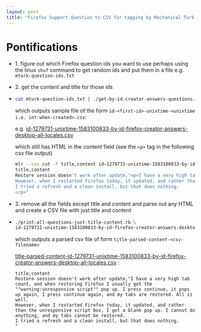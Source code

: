```yaml
---
layout: post
title: "Firefox Support Question to CSV for tagging by Mechanical Turk Workflow"
---
```


# Pontifications

* 1\. figure out which Firefox question ids you want to use perhaps using the linux `shuf` command to get random ids and put them in a file e.g. `mturk-question-ids.txt`

* 2\.  get the content and title for those ids

* ```bash
  cat mturk-question-ids.txt | ./get-by-id-creator-answers-questions.rb
  ```

  which outputs sample file of the form `id-<first-id>-unixtime-<unixtime i.e. int-when-created>.csv`:

  e.g. [id-1279731-unixtime-1583100833-by-id-firefox-creator-answers-desktop-all-locales.csv](https://github.com/rtanglao/rt-kits-api2/blob/master/id-1279731-unixtime-1583100833-by-id-firefox-creator-answers-desktop-all-locales.csv) 

  which still has HTML in the content field (see the `<p>` tag in the following csv file output)
  
  ```bash
  mlr --csv cut -f title,content id-1279731-unixtime-1583100833-by-id-firefox-creator-answers-desktop-all-locales.csv 
  title,content
  Restore session doesn't work after update,"<p>I have a very high tab count, and when restoring Firefox I usually get the ""warning:unresponsive script"" pop up. I press continue, it pops up again, I press continue again, and my tabs are restored. All is well.
  However, when I restarted Firefox today, it updated, and rather than the unresponsive script box, I get a blank pop up. I cannot do anything, and my tabs cannot be restored.
  I tried a refresh and a clean install, but that does nothing.
  </p>"
  ````
  
* 3\. remove all the fields except title and content and parse out any HTML and create a CSV file with just title and content 

* ```bash
  ./print-all-questions-just-title-content.rb \
  id-1279731-unixtime-1583100833-by-id-firefox-creator-answers-desktop-all-locales.csv 
  ```

  which outputs a parsed csv file of form `title-parsed-content-<csv-filename>` 

  [title-parsed-content-id-1279731-unixtime-1583100833-by-id-firefox-creator-answers-desktop-all-locales.csv](https://github.com/rtanglao/rt-kits-api2/blob/master/title-parsed-content-id-1279731-unixtime-1583100833-by-id-firefox-creator-answers-desktop-all-locales.csv)
  :

  ```csv
  title,content
  Restore session doesn't work after update,"I have a very high tab count, and when restoring Firefox I usually get the ""warning:unresponsive script"" pop up. I press continue, it pops up again, I press continue again, and my tabs are restored. All is well.
  However, when I restarted Firefox today, it updated, and rather than the unresponsive script box, I get a blank pop up. I cannot do anything, and my tabs cannot be restored.
  I tried a refresh and a clean install, but that does nothing.
  "
  ```